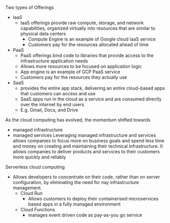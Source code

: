 Two types of Offerings
- IaaS
	- IaaS offerings provide raw compute, storage, and network capabilities, organized virtually into resources that are similar to physical data centers
		- Compute Engine is an example of Google cloud IaaS service
		- Customers pay for the resources allocated ahead of time
- PaaS
	- PaaS offerings bind code to libraries that provide access to the infrastructure application needs
	- Allows more resources to be focused on application logic
	- App engine is an example of GCP PaaS service
	- Customers pay for the resources they actually use
- SaaS
	- provides the entire app stack, delivering an entire cloud-based apps that customers can access and use
	- SaaS apps run in the cloud as a service and are consumed directly over the internet by end users
	- E.g. Gmail, Docs, and Drive

As the cloud computing has evolved, the momentum shifted towards 
- managed infrastructure
- managed services
Leveraging managed infrastructure and services allows companies to focus more on business goals and spend less time and money on creating and maintaining their technical infrastructure.
It allows companies to deliver products and services to their customers more quickly and reliably

Serverless cloud computing
- Allows developers to concentrate on their code, rather than on server configuration, by eliminating the need for nay infrastructure management.
	- Cloud Run
		- Allows customers to deploy their containerised microservices based apps in a fully managed environment
	- Cloud Functions
		- manages event driven code as pay-as-you go service